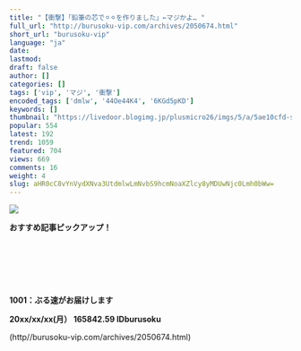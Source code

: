 ```yaml
---
title: "【衝撃】「鉛筆の芯で⚪︎⚪︎を作りました」←マジかよ… "
full_url: "http://burusoku-vip.com/archives/2050674.html"
short_url: "burusoku-vip"
language: "ja"
date: 
lastmod: 
draft: false
author: []
categories: []
tags: ['vip', 'マジ', '衝撃']
encoded_tags: ['dmlw', '44Oe44K4', '6KGd5pKD']
keywords: []
thumbnail: "https://livedoor.blogimg.jp/plusmicro26/imgs/5/a/5ae10cfd-s.png"
popular: 554
latest: 192
trend: 1059
featured: 704
views: 669
comments: 16
weight: 4
slug: aHR0cC8vYnVydXNva3UtdmlwLmNvbS9hcmNoaXZlcy8yMDUwNjc0Lmh0bWw=
---
```


![](https://livedoor.blogimg.jp/plusmicro26/imgs/5/a/5ae10cfd-s.png)

<div><p><b>おすすめ記事ピックアップ！</b></p> <p class='g-ad1'> </p> <p class='g-ad2'> </p> <p></p><br> <br> <br> <p id='csw_block'></p> <p id='divSP1'> </p> <br><p><b>1001：ぶる速がお届けします <p> 20xx/xx/xx(月） 165842.59 IDburusoku</p></b></p> <p class='g-ad1'> </p> <p class='g-ad2'> </p> <p id='divSP'> </p> </div>

(http//burusoku-vip.com/archives/2050674.html)
